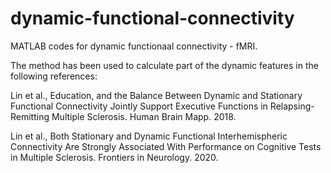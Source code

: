 # dynamic-functional-connectivity
MATLAB codes for dynamic functionaal connectivity - fMRI.

The method has been used to calculate part of the dynamic features in the following references:

Lin et al., Education, and the Balance Between Dynamic and Stationary Functional Connectivity Jointly Support Executive Functions in Relapsing-Remitting Multiple Sclerosis. Human Brain Mapp. 2018.

Lin et al., Both Stationary and Dynamic Functional Interhemispheric Connectivity Are Strongly Associated With Performance on Cognitive Tests in Multiple Sclerosis. Frontiers in Neurology. 2020.
